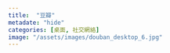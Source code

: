```yaml
---
title:  "豆瓣"
metadate: "hide"
categories: [桌面, 社交網絡]
image: "/assets/images/douban_desktop_6.jpg"
---
```

